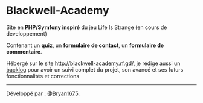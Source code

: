 # Blackwell-Academy
Site en **PHP/Symfony inspiré** du jeu Life Is Strange (en cours de developpement)

Contenant un **quiz**, un **formulaire de contact**, un **formulaire de commentaire**.

Hébergé sur le site http://blackwell-academy.rf.gd/, je rédige aussi un [backlog](https://docs.google.com/document/d/1dOFmsGQF3j1BAff3VBd0bhVpaOsWVE8pRvwTzG_yK68/edit) pour avoir un suivi complet du projet, son avancé et ses futurs fonctionnalités et corrections

*** 
Développé par : [@Bryan1675](https://github.com/Bryan1675 "Github de Bryan 1675").